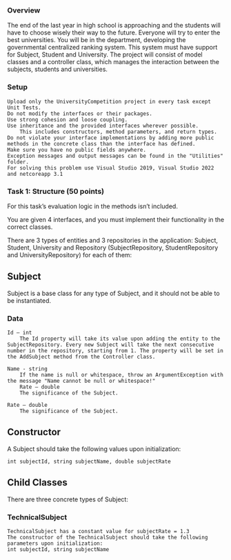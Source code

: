 ### Overview

The end of the last year in high school is approaching and the students will have to choose wisely their way to the future. Everyone will try to enter the best universities. You will be in the department, developing the governmental centralized ranking system. This system must have support for Subject, Student and University. The project will consist of model classes and a controller class, which manages the interaction between the subjects, students and universities.

### Setup

	Upload only the UniversityCompetition project in every task except Unit Tests.
	Do not modify the interfaces or their packages.
	Use strong cohesion and loose coupling.
	Use inheritance and the provided interfaces wherever possible.
  		This includes constructors, method parameters, and return types.
	Do not violate your interface implementations by adding more public methods in the concrete class than the interface has defined.
	Make sure you have no public fields anywhere.
	Exception messages and output messages can be found in the "Utilities" folder.
	For solving this problem use Visual Studio 2019, Visual Studio 2022 and netcoreapp 3.1

### Task 1: Structure (50 points)

For this task’s evaluation logic in the methods isn’t included.

You are given 4 interfaces, and you must implement their functionality in the correct classes.

There are 3 types of entities and 3 repositories in the application: Subject, Student, University and Repository (SubjectRepository, StudentRepository and UniversityRepository) for each of them:

## Subject

Subject is a base class for any type of Subject, and it should not be able to be instantiated.

### Data

	Id – int
		The Id property will take its value upon adding the entity to the SubjectRepository. Every new Subject will take the next consecutive number in the repository, starting from 1. The property will be set in the AddSubject method from the Controller class.

	Name - string
		If the name is null or whitespace, throw an ArgumentException with the message "Name cannot be null or whitespace!" 
		Rate – double
		The significance of the Subject.
		
	Rate – double
		The significance of the Subject.

## Constructor

A Subject should take the following values upon initialization:

	int subjectId, string subjectName, double subjectRate

## Child Classes

There are three concrete types of Subject:

### TechnicalSubject

	TechnicalSubject has a constant value for subjectRate = 1.3
	The constructor of the TechnicalSubject should take the following parameters upon initialization:
	int subjectId, string subjectName 
